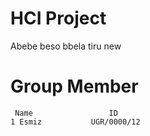 # HCI Project 

Abebe beso bbela tiru new

#     Group Member   

     Name                 ID
    1 Esmiz           UGR/0000/12
